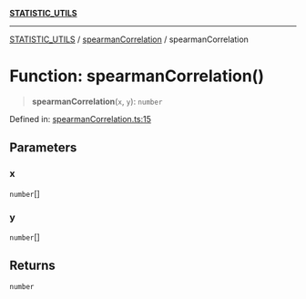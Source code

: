 [**STATISTIC_UTILS**](../../README.md)

***

[STATISTIC_UTILS](../../README.md) / [spearmanCorrelation](../README.md) / spearmanCorrelation

# Function: spearmanCorrelation()

> **spearmanCorrelation**(`x`, `y`): `number`

Defined in: [spearmanCorrelation.ts:15](https://github.com/dailker/everyutil/blob/cee559aadda9e0c298e06364cba9020e97a8b19b/src/statistic/spearmanCorrelation.ts#L15)

## Parameters

### x

`number`[]

### y

`number`[]

## Returns

`number`
